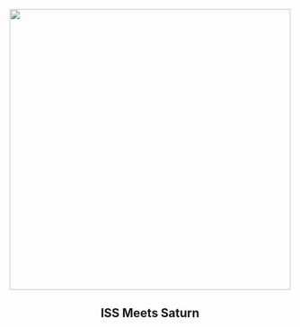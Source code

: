 
<p align="center"><img src="https://apod.nasa.gov/apod/image/2507/ISSMeetsSaturn3_1024.jpg" width="500" height="500"></p>
<h2 align="center"> ISS Meets Saturn </h2>
